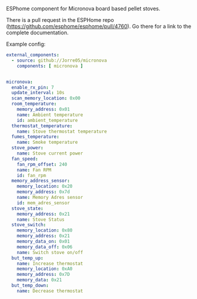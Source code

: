 ESPhome component for Micronova board based pellet stoves. 

There is a pull request in the ESPHome repo (https://github.com/esphome/esphome/pull/4760). Go there for a link to the complete documentation.

Example config:
```yaml
external_components:
  - source: github://Jorre05/micronova
    components: [ micronova ]


micronova:
  enable_rx_pin: 7
  update_interval: 10s
  scan_memory_location: 0x00
  room_temperature:
    memory_address: 0x01
    name: Ambient temperature
    id: ambient_temperature
  thermostat_temperature:
    name: Stove thermostat temperature
  fumes_temperature:
    name: Smoke temperature
  stove_power:
    name: Stove current power
  fan_speed:
    fan_rpm_offset: 240
    name: Fan RPM
    id: fan_rpm
  memory_address_sensor:
    memory_location: 0x20
    memory_address: 0x7d
    name: Memory Adres sensor
    id: mem_adres_sensor
  stove_state:
    memory_address: 0x21
    name: Stove Status
  stove_switch:
    memory_location: 0x80
    memory_address: 0x21
    memory_data_on: 0x01
    memory_data_off: 0x06
    name: Switch stove on/off
  but_temp_up:
    name: Increase thermostat
    memory_location: 0xA0
    memory_address: 0x7D
    memory_data: 0x21
  but_temp_down:
    name: Decrease thermostat
```
